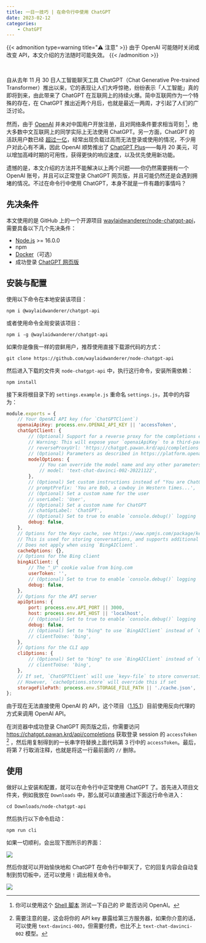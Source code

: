```yaml
---
title: 一日一技巧 | 在命令行中使用 ChatGPT
date: 2023-02-12
categories:
    - ChatGPT
---
```


{{< admonition type=warning title="⚠️ 注意" >}}
由于 OpenAI 可能随时关闭或改变 API，本文介绍的方法随时可能失效。
{{< /admonition >}}

<br>

自从去年 11 月 30 日人工智能聊天工具 ChatGPT（Chat Generative Pre-trained Transformer）推出以来，它的表现让人们大呼惊艳，纷纷表示「人工智能」真的即将到来，由此带来了 ChatGPT 在互联网上的持续火爆。简中互联网作为一个特殊的存在，在 ChatGPT 推出近两个月后，也就是最近一两周，才引起了人们的广泛讨论。

然而，由于 [OpenAI](https://openai.com/) 并未对中国用户开放注册，且对网络条件要求相当苛刻 [^EB6]，绝大多数中文互联网上的同学实际上无法使用 ChatGPT。另一方面，ChatGPT 的活跃用户数已经 [超过一亿](https://www.reuters.com/technology/chatgpt-sets-record-fastest-growing-user-base-analyst-note-2023-02-01/)，经常出现负载过高而无法登录或使用的情况，不少用户对此心有不满，因此 OpenAI 顺势推出了 [ChatGPT Plus](https://openai.com/blog/chatgpt-plus/)——每月 20 美元，可以增加高峰时期的可用性，获得更快的响应速度，以及优先使用新功能。

[^EB6]: 你可以使用这个 [Shell 脚本](https://github.com/missuo/OpenAI-Checker) 测试一下自己的 IP 能否访问 OpenAI。

遗憾的是，本文介绍的方法并不能解决以上两个问题——你仍然需要拥有一个 OpenAI 账号，并且可以正常登录 ChatGPT 网页版，并且可能仍然还是会遇到拥堵的情况。不过在命令行中使用 ChatGPT，本身不就是一件有趣的事情吗？

## 先决条件

本文使用的是 GitHub 上的一个开源项目 [waylaidwanderer/node-chatgpt-api](https://github.com/waylaidwanderer/node-chatgpt-api)，需要具备以下几个先决条件：

- [Node.js](https://nodejs.org/) >= 16.0.0
- npm
- [Docker](https://www.docker.com/)（可选）
- 成功登录 [ChatGPT 网页版](https://chat.openai.com)

## 安装与配置

使用以下命令在本地安装该项目：

```shell
npm i @waylaidwanderer/chatgpt-api
```

或者使用命令全局安装该项目：

```shell
npm i -g @waylaidwanderer/chatgpt-api
```

如果你是像我一样的尝鲜用户，推荐使用直接下载源代码的方式：

```shell
git clone https://github.com/waylaidwanderer/node-chatgpt-api
```

然后进入下载的文件夹 `node-chatgpt-api` 中，执行这行命令，安装所需依赖：

```shell
npm install
```

接下来将根目录下的 `settings.example.js` 重命名 `settings.js`，其中的内容为：

```javascript
module.exports = {
    // Your OpenAI API key (for `ChatGPTClient`)
    openaiApiKey: process.env.OPENAI_API_KEY || 'accessToken',
    chatGptClient: {
        // (Optional) Support for a reverse proxy for the completions endpoint (private API server).
        // Warning: This will expose your `openaiApiKey` to a third-party. Consider the risks before using this.
        // reverseProxyUrl: 'https://chatgpt.pawan.krd/api/completions',
        // (Optional) Parameters as described in https://platform.openai.com/docs/api-reference/completions
        modelOptions: {
            // You can override the model name and any other parameters here.
            // model: 'text-chat-davinci-002-20221122',
        },
        // (Optional) Set custom instructions instead of "You are ChatGPT...".
        // promptPrefix: 'You are Bob, a cowboy in Western times...',
        // (Optional) Set a custom name for the user
        // userLabel: 'User',
        // (Optional) Set a custom name for ChatGPT
        // chatGptLabel: 'ChatGPT',
        // (Optional) Set to true to enable `console.debug()` logging
        debug: false,
    },
    // Options for the Keyv cache, see https://www.npmjs.com/package/keyv.
    // This is used for storing conversations, and supports additional drivers (conversations are stored in memory by default).
    // Does not apply when using `BingAIClient`.
    cacheOptions: {},
    // Options for the Bing client
    bingAiClient: {
        // The "_U" cookie value from bing.com
        userToken: '',
        // (Optional) Set to true to enable `console.debug()` logging
        debug: false,
    },
    // Options for the API server
    apiOptions: {
        port: process.env.API_PORT || 3000,
        host: process.env.API_HOST || 'localhost',
        // (Optional) Set to true to enable `console.debug()` logging
        debug: false,
        // (Optional) Set to "bing" to use `BingAIClient` instead of `ChatGPTClient`.
        // clientToUse: 'bing',
    },
    // Options for the CLI app
    cliOptions: {
        // (Optional) Set to "bing" to use `BingAIClient` instead of `ChatGPTClient`.
        // clientToUse: 'bing',
    },
    // If set, `ChatGPTClient` will use `keyv-file` to store conversations to this JSON file instead of in memory.
    // However, `cacheOptions.store` will override this if set
    storageFilePath: process.env.STORAGE_FILE_PATH || './cache.json',
};
```

由于现在无法直接使用 OpenAI 的 API，这个项目（[1.15.1](https://github.com/waylaidwanderer/node-chatgpt-api/commit/06117e6321de6bb3d177ae8c8a7d97097a4ecd98)）目前使用反向代理的方式来调用 OpenAI API。

在浏览器中成功登录 ChatGPT 网页版之后，你需要访问 <https://chatgpt.pawan.krd/api/completions> 获取登录 session 的 `accessToken` [^477] ，然后用复制得到的一长串字符替换上面代码第 3 行中的 `accessToken`。最后，将第 7 行取消注释，也就是将这一行最前面的 `//` 删除。

[^477]: 需要注意的是，这会将你的 API key 暴露给第三方服务器，如果你介意的话，可以使用 `text-davinci-003`，但需要付费，也比不上 `‌text-chat-davinci-002` 模型。

## 使用

做好以上安装和配置，就可以在命令行中正常使用 ChatGPT 了。首先进入项目文件夹，例如我放在 `Downloads` 中，那么就可以直接通过下面这行命令进入：

```shell
cd Downloads/node-chatgpt-api
```

然后执行以下命令启动：

```shell
npm run cli
```

如果一切顺利，会出现下图所示的界面：

![](https://p15.p3.n0.cdn.getcloudapp.com/items/RBuBGJkD/60ebeb9f-603e-4427-aacd-8aeaa8605df8.png)

然后你就可以开始愉快地和 ChatGPT 在命令行中聊天了，它的回复内容会自动复制到剪切板中，还可以使用 `!` 调出相关命令。

![](https://p15.p3.n0.cdn.getcloudapp.com/items/d5uyoD2d/251383ff-24e2-49f1-9150-400c29da0b52.png)
